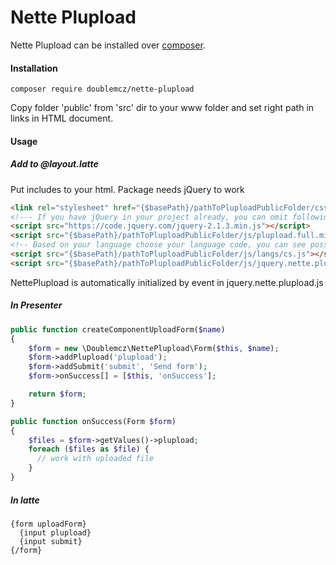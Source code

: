 # Nette Plupload
Nette Plupload can be installed over [composer](https://getcomposer.org/download/).

#### Installation
```
composer require doublemcz/nette-plupload
```

Copy folder 'public' from 'src' dir to your www folder and set right path in links in HTML document. 

#### Usage

##### Add to @layout.latte
Put includes to your html. Package needs jQuery to work
```html
<link rel="stylesheet" href="{$basePath}/pathToPluploadPublicFolder/css/nette.plupload.css">
<!--- If you have jQuery in your project already, you can omit following include -->
<script src="https://code.jquery.com/jquery-2.1.3.min.js"></script>
<script src="{$basePath}/pathToPluploadPublicFolder/js/plupload.full.min.js"></script>
<!-- Based on your language choose your language code, you can see possible languages in 'public/langs' folder -->
<script src="{$basePath}/pathToPluploadPublicFolder/js/langs/cs.js"></script>
<script src="{$basePath}/pathToPluploadPublicFolder/js/jquery.nette.plupload.js"></script>
```

NettePlupload is automatically initialized by event in jquery.nette.plupload.js

##### In Presenter
```php
public function createComponentUploadForm($name)
{
	$form = new \Doublemcz\NettePlupload\Form($this, $name);
	$form->addPlupload('plupload');
	$form->addSubmit('submit', 'Send form');
	$form->onSuccess[] = [$this, 'onSuccess'];

	return $form;
}

public function onSuccess(Form $form)
{
	$files = $form->getValues()->plupload;
	foreach ($files as $file) {
	  // work with uploaded file
	}
}
```

##### In latte
```
{form uploadForm}
  {input plupload}
  {input submit}
{/form}
```
